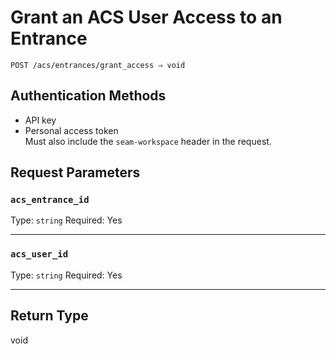 # Grant an ACS User Access to an Entrance

```
POST /acs/entrances/grant_access ⇒ void
```



## Authentication Methods

- API key
- Personal access token
  <br>Must also include the `seam-workspace` header in the request.

## Request Parameters

### `acs_entrance_id`

Type: `string`
Required: Yes

***

### `acs_user_id`

Type: `string`
Required: Yes

***

## Return Type

void
